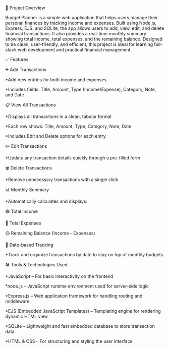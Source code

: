 📘 Project Overview

Budget Planner  is a simple web application that helps users manage their personal finances by tracking income and expenses. Built using Node.js, Express, EJS, and SQLite, the app allows users to add, view, edit, and delete financial transactions. It also provides a real-time monthly summary showing total income, total expenses, and the remaining balance. Designed to be clean, user-friendly, and efficient, this project is ideal for learning full-stack web development and practical financial management.

✅ Features

➕ Add Transactions

   *Add new entries for both income and expenses

   *Includes fields: Title, Amount, Type (Income/Expense), Category, Note, and Date

📋 View All Transactions

   *Displays all transactions in a clean, tabular format

   *Each row shows: Title, Amount, Type, Category, Note, Date
 
   *Includes Edit and Delete options for each entry

✏️ Edit Transactions

   *Update any transaction details quickly through a pre-filled form

🗑️ Delete Transactions

   *Remove unnecessary transactions with a single click

📊 Monthly Summary

   *Automatically calculates and displays:
 
   🟢 Total Income

   🔴 Total Expenses

   🟡 Remaining Balance (Income - Expenses)

📅 Date-based Tracking
 
   *Track and organize transactions by date to stay on top of monthly budgets 

🛠️ Tools & Technologies Used
   
  *JavaScript – For basic interactivity on the frontend 
   
  *node.js – JavaScript runtime environment used for server-side logic
            
  *Express.js – Web application framework for handling routing and middleware
 
  *EJS (Embedded JavaScript Templates) – Templating engine for rendering dynamic HTML view
  
  *SQLite – Lightweight and fast embedded database to store transaction data
  
  *HTML & CSS – For structuring and styling the user interface
